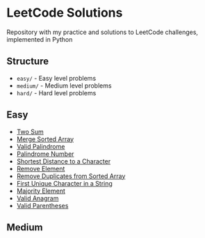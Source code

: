 # LeetCode Solutions

Repository with my practice and solutions to LeetCode challenges, implemented in Python

## Structure
- `easy/` - Easy level problems
- `medium/` - Medium level problems
- `hard/` - Hard level problems

## Easy
- [Two Sum](easy/two-sum.py)
- [Merge Sorted Array](easy/merge-sorted-array.py)
- [Valid Palindrome](easy/valid-palindrome.py)
- [Palindrome Number](easy/palindrome-number.py)
- [Shortest Distance to a Character](easy/shortest-distance-to-a-character.py)
- [Remove Element](easy/remove-element.py)
- [Remove Duplicates from Sorted Array](easy/remove-duplicates-from-sorted-array.py)
- [First Unique Character in a String](easy/first-unique-character-in-a-string.py)
- [Majority Element](easy/majority-element.py)
- [Valid Anagram](easy/valid-anagram.py)
- [Valid Parentheses](easy/valid-parentheses.py)

## Medium
